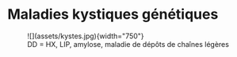 # Maladies kystiques génétiques

<figure markdown="span">
    ![](assets/kystes.jpg){width="750"}
    <figcaption>DD = HX, LIP, amylose, maladie de dépôts de chaînes légères</figcaption>
</figure>